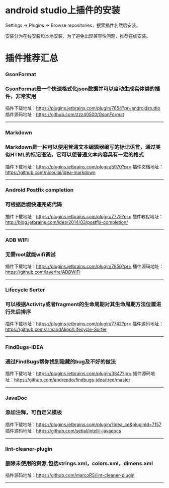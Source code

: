 # android studio上插件的安装
Settings → Plugins → Browse repositories，搜索插件名然后安装。
 
安装分为在线安装和本地安装，为了避免出现兼容性问题，推荐在线安装。

# 插件推荐汇总

### GsonFormat
### GsonFormat是一个快速格式化json数据并可以自动生成实体类的插件，非常实用
插件下载地址：https://plugins.jetbrains.com/plugin/7654?pr=androidstudio
插件源码地址：https://github.com/zzz40500/GsonFormat
*****

### Markdown
### Markdown是一种可以使用普通文本编辑器编写的标记语言，通过类似HTML的标记语法，它可以使普通文本内容具有一定的格式
插件下载地址：https://plugins.jetbrains.com/plugin/5970?pr=
插件文档地址：https://github.com/nicoulaj/idea-markdown
*****

### Android Postfix completion
### 可根据后缀快速完成代码
插件下载地址：https://plugins.jetbrains.com/plugin/7775?pr=
插件教程地址：http://blog.jetbrains.com/idea/2014/03/postfix-completion/
*****

### ADB WIFI
### 无需root就能wifi调试
插件下载地址：https://plugins.jetbrains.com/plugin/7856?pr=
插件源码地址：https://github.com/layerlre/ADBWIFI
*****

### Lifecycle Sorter
### 可以根据Activity或者fragment的生命周期对其生命周期方法位置进行先后排序
插件下载地址：https://plugins.jetbrains.com/plugin/7742?pr=
插件源码地址：https://github.com/armandAkop/Lifecycle-Sorter
*****

### FindBugs-IDEA
### 通过FindBugs帮你找到隐藏的bug及不好的做法
插件下载地址：https://plugins.jetbrains.com/plugin/3847?pr=
插件源码地址：https://github.com/andrepdo/findbugs-idea/tree/master
*****

### JavaDoc
### 添加注释，可自定义模板
插件下载地址：https://plugins.jetbrains.com/plugin/?idea_ce&pluginId=7157
插件源码地址：https://github.com/setial/intellij-javadocs
*****

### lint-cleaner-plugin
### 删除未使用的资源,包括strings.xml，colors.xml，dimens.xml
插件源码地址：https://github.com/marcoRS/lint-cleaner-plugin
*****










